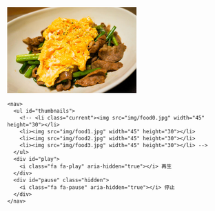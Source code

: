 
<!DOCTYPE html>
<html lang="ja">
<head>
 <meta charset="utf-8">
 <title>Slideshow</title>
 <link rel="stylesheet" href="css/font-awesome.min.css">
 <link rel="stylesheet" href="css/styles.css">
</head>
<body>
  <div class="container">
    <main>
      <img src="img/food0.jpg" width="300" height="200" id="target">
      <i class="fa fa-chevron-circle-left" aria-hidden="true" id="prev"></i>
      <i class="fa fa-chevron-circle-right" aria-hidden="true" id="next"></i>
    </main>

    <nav>
      <ul id="thumbnails">
        <!-- <li class="current"><img src="img/food0.jpg" width="45" height="30"></li>
        <li><img src="img/food1.jpg" width="45" height="30"></li>
        <li><img src="img/food2.jpg" width="45" height="30"></li>
        <li><img src="img/food3.jpg" width="45" height="30"></li> -->
      </ul>
      <div id="play">
        <i class="fa fa-play" aria-hidden="true"></i> 再生
      </div>
      <div id="pause" class="hidden">
        <i class="fa fa-pause" aria-hidden="true"></i> 停止
      </div>
    </nav>
  </div>
  <script src="js/main.js"></script>
</body>
</html>


